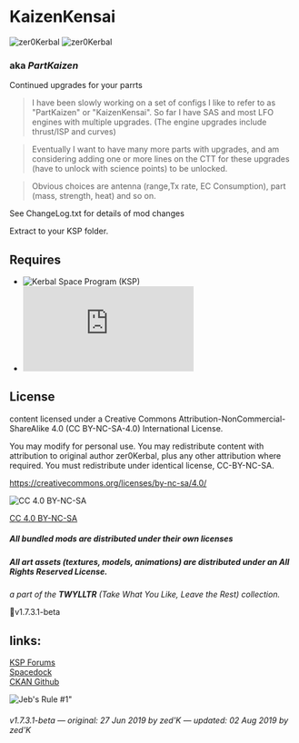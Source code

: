 # KaizenKensai
![zer0Kerbal](https://img.shields.io/badge/KSP%20version-1.7.x-66ccff.svg?style=flat-square) 
![zer0Kerbal](https://img.shields.io/badge/MOD%20version-1.7.3.1-orange.svg?style=flat-square)
### aka ***PartKaizen***
Continued upgrades for your parrts

>  I have been slowly working on a set of configs I like to refer to as "PartKaizen" or "KaizenKensai". So far I have SAS and most LFO engines with multiple upgrades. (The engine upgrades include thrust/ISP and curves) 
 
> Eventually I want to have many more parts with upgrades, and am considering adding one or more lines on the CTT for these upgrades (have to unlock with science points) to be unlocked. 
 
> Obvious choices are antenna (range,Tx rate, EC Consumption), part (mass, strength, heat) and so on. 


See ChangeLog.txt for details of mod changes

Extract to your KSP folder.

## Requires 
 * ![Kerbal Space Program (KSP)](https://www.kerbalspaceprogram.com/) 
 * ![ModuleManager](http://forum.kerbalspaceprogram.com/index.php?/topic/50533-105-module-manager-2618-january-17th-with-even-more-sha-and-less-bug/) 

## License  
content licensed under a Creative Commons Attribution-NonCommercial-ShareAlike 4.0 (CC BY-NC-SA-4.0) International License.

You may modify for personal use. You may redistribute content with attribution to original author zer0Kerbal, plus any other attribution where required. You must redistribute under identical license, CC-BY-NC-SA. 

https://creativecommons.org/licenses/by-nc-sa/4.0/

![[CC 4.0 BY-NC-SA](https://creativecommons.org/licenses/by-nc-sa/4.0/)](https://i.creativecommons.org/l/by-nc-sa/4.0/88x31.png "CC 4.0 BY-NC-SA")

[CC 4.0 BY-NC-SA](https://creativecommons.org/licenses/by-nc-sa/4.0/)

##### All bundled mods are distributed under their own licenses
##### All art assets (textures, models, animations) are distributed under an All Rights Reserved License.


*a part of the **TWYLLTR** (Take What You Like, Leave the Rest) collection.*  
 
📌v1.7.3.1-beta  

## links:  
[KSP Forums]()  
[Spacedock]()  
[CKAN Github](https://github.com/KSP-CKAN/CKAN-meta/commit/6b00321e9a4ad5f8ccc5bebb9e57ca02cbde61d3)



![Jeb's Rule #1"](https://ic.pics.livejournal.com/asaratov/25113347/1448500/1448500_original.jpg   "Jeb's Rule #1") 

###### v1.7.3.1-beta — original: 27 Jun 2019 by zed'K — updated: 02 Aug 2019 by zed'K

